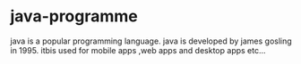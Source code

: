 # java-programme


java is a popular programming language.
java is developed by james gosling in 1995.
itbis used for mobile apps ,web apps and desktop apps 
etc...
